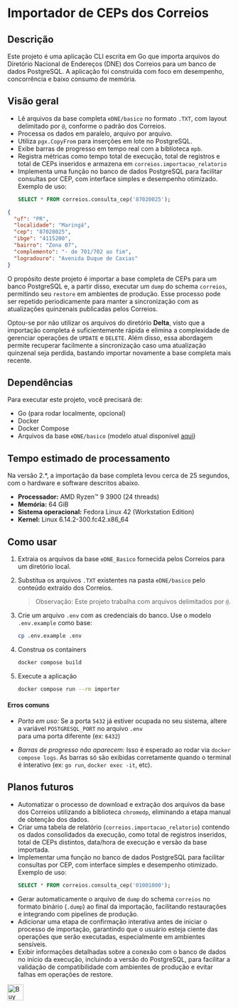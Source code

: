 # Importador de CEPs dos Correios

## Descrição

Este projeto é uma aplicação CLI escrita em Go que importa arquivos do
Diretório Nacional de Endereços (DNE) dos Correios para um banco de dados
PostgreSQL. A aplicação foi construída com foco em desempenho, concorrência
e baixo consumo de memória.

## Visão geral

- Lê arquivos da base completa `eDNE/basico` no formato `.TXT`, com layout delimitado por `@`, conforme o padrão dos Correios.
- Processa os dados em paralelo, arquivo por arquivo.
- Utiliza `pgx.CopyFrom` para inserções em lote no PostgreSQL.
- Exibe barras de progresso em tempo real com a biblioteca `mpb`.
- Registra métricas como tempo total de execução, total de registros e total de CEPs inseridos e armazena em `correios.importacao_relatorio`
- Implementa uma função no banco de dados PostgreSQL para facilitar consultas por CEP, com interface simples e desempenho otimizado. Exemplo de uso:
  ```sql
  SELECT * FROM correios.consulta_cep('87020025');
  ```

```json
{
  "uf": "PR",
  "localidade": "Maringá",
  "cep": "87020025",
  "ibge": "4115200",
  "bairro": "Zona 07",
  "complemento": "- de 701/702 ao fim",
  "logradouro": "Avenida Duque de Caxias"
}
```

O propósito deste projeto é importar a base completa de CEPs para um banco PostgreSQL e, a partir disso, executar um `dump`
do schema `correios`, permitindo seu `restore` em ambientes de produção. Esse processo pode ser repetido periodicamente para manter
a sincronização com as atualizações quinzenais publicadas pelos Correios.

Optou-se por não utilizar os arquivos do diretório **Delta**, visto que a importação completa é suficientemente rápida e elimina
a complexidade de gerenciar operações de `UPDATE` e `DELETE`. Além disso, essa abordagem permite recuperar facilmente a sincronização
caso uma atualização quinzenal seja perdida, bastando importar novamente a base completa mais recente.

## Dependências

Para executar este projeto, você precisará de:

- Go (para rodar localmente, opcional)
- Docker
- Docker Compose
- Arquivos da base `eDNE/basico` (modelo atual disponível [aqui](https://www2.correios.com.br/sistemas/edne/default.cfm?s=true))

## Tempo estimado de processamento

Na versão 2.\*, a importação da base completa levou cerca de 25 segundos, com o hardware e software descritos abaixo.

- **Processador:** AMD Ryzen™ 9 3900 (24 threads)
- **Memória:** 64 GiB
- **Sistema operacional:** Fedora Linux 42 (Workstation Edition)
- **Kernel:** Linux 6.14.2-300.fc42.x86_64

## Como usar

1. Extraia os arquivos da base `eDNE_Basico` fornecida pelos Correios para um diretório local.

2. Substitua os arquivos `.TXT` existentes na pasta `eDNE/basico` pelo conteúdo extraído dos Correios.

   > Observação: Este projeto trabalha com arquivos delimitados por `@`.

3. Crie um arquivo `.env` com as credenciais do banco. Use o modelo `.env.example` como base:

   ```bash
   cp .env.example .env
   ```

4) Construa os containers

   ```bash
   docker compose build
   ```

5) Execute a aplicação
   ```bash
   docker compose run --rm importer
   ```

#### Erros comuns

- _Porta em uso:_ Se a porta `5432` já estiver ocupada no seu sistema, altere a variável `POSTGRESQL_PORT` no arquivo `.env`  
  para uma porta diferente (ex: `6432`)

- _Barras de progresso não aparecem:_ Isso é esperado ao rodar via `docker compose logs`. As barras só são exibidas corretamente quando
  o terminal é interativo (ex: `go run`, `docker exec -it`, etc).

## Planos futuros

- Automatizar o processo de download e extração dos arquivos da base dos Correios utilizando a biblioteca `chromedp`, eliminando a etapa manual de obtenção dos dados.
- Criar uma tabela de relatório (`correios.importacao_relatorio`) contendo os dados consolidados da execução, como total de registros inseridos, total de CEPs distintos, data/hora de execução e versão da base importada.
- Implementar uma função no banco de dados PostgreSQL para facilitar consultas por CEP, com interface simples e desempenho otimizado. Exemplo de uso:
  ```sql
  SELECT * FROM correios.consulta_cep('01001000');
  ```
- Gerar automaticamente o arquivo de `dump` do schema `correios` no formato binário (`.dump`) ao final da importação, facilitando restaurações e integrando com pipelines de produção.
- Adicionar uma etapa de confirmação interativa antes de iniciar o processo de importação, garantindo que o usuário esteja ciente das operações que serão executadas, especialmente em ambientes sensíveis.
- Exibir informações detalhadas sobre a conexão com o banco de dados no início da execução, incluindo a versão do PostgreSQL, para facilitar a validação de compatibilidade com ambientes de produção e evitar falhas em operações de restore.

<a href='https://ko-fi.com/Y8Y8Q12UV' target='_blank'><img height='36'
style='border:0px;height:36px;' src='https://cdn.ko-fi.com/cdn/kofi1.png?v=3'
border='0' alt='Buy Me a Coffee at ko-fi.com' /></a>
